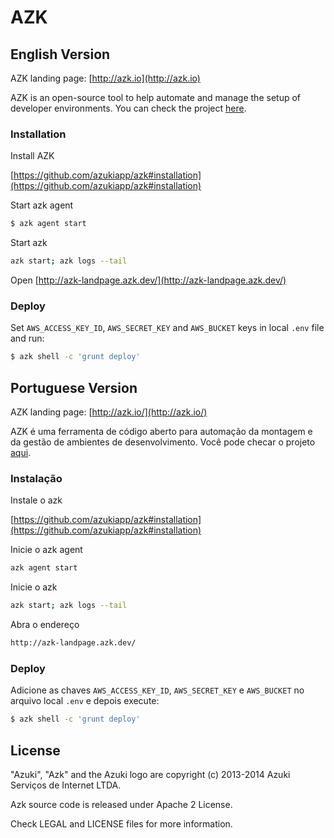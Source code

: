 # AZK

## English Version

AZK landing page: [http://azk.io](http://azk.io)

AZK is an open-source tool to help automate and manage the setup of developer environments.
You can check the project [here](https://github.com/azukiapp/azk).

### Installation

Install AZK

  [https://github.com/azukiapp/azk#installation](https://github.com/azukiapp/azk#installation)

Start azk agent

  ```bash
  $ azk agent start
  ```

Start azk

  ```bash
  azk start; azk logs --tail
  ```

Open [http://azk-landpage.azk.dev/](http://azk-landpage.azk.dev/)

### Deploy

Set `AWS_ACCESS_KEY_ID`, `AWS_SECRET_KEY` and `AWS_BUCKET` keys in local `.env` file and run:

  ```bash
  $ azk shell -c 'grunt deploy'
  ```

## Portuguese Version

AZK landing page: [http://azk.io/](http://azk.io/)

AZK é uma ferramenta de código aberto para automação da montagem e da gestão de ambientes de desenvolvimento.
Você pode checar o projeto [aqui](https://github.com/azukiapp/azk).

### Instalação

Instale o azk

  [https://github.com/azukiapp/azk#installation](https://github.com/azukiapp/azk#installation)

Inicie o azk agent

  ```bash
  azk agent start
  ```

Inicie o azk

  ```bash
  azk start; azk logs --tail
  ```

Abra o endereço

  ```bash
  http://azk-landpage.azk.dev/
  ```

### Deploy

Adicione as chaves `AWS_ACCESS_KEY_ID`, `AWS_SECRET_KEY` e `AWS_BUCKET` no arquivo local `.env` e depois execute:

  ```bash
  $ azk shell -c 'grunt deploy'
  ```

## License

"Azuki", "Azk" and the Azuki logo are copyright (c) 2013-2014 Azuki Serviços de Internet LTDA.

Azk source code is released under Apache 2 License.

Check LEGAL and LICENSE files for more information.
